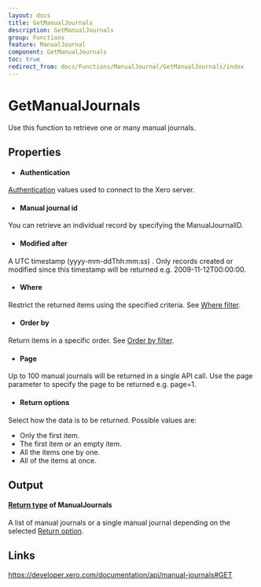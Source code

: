 ```yaml
---
layout: docs
title: GetManualJournals
description: GetManualJournals
group: Functions
feature: ManualJournal
component: GetManualJournals
toc: true
redirect_from: docs/Functions/ManualJournal/GetManualJournals/index
---
```

GetManualJournals
============

Use this function to retrieve one or many manual journals.

Properties
----------

- #### Authentication
[Authentication](../../../Common/Authentication/Index.md) values used to connect to the Xero server.
- #### Manual journal id
You can retrieve an individual record by specifying the ManualJournalID.
- #### Modified after
A UTC timestamp (yyyy-mm-ddThh:mm:ss) . Only records created or modified since this timestamp will be returned e.g. 2009-11-12T00:00:00.
- #### Where
Restrict the returned items using the specified criteria. See [Where filter](../../../Common/Filters/Where/Index.md).
- #### Order by
Return items in a specific order. See [Order by filter](../../../Common/Filters/OrderBy/Index.md).
- #### Page
Up to 100 manual journals will be returned in a single API call. Use the page parameter to specify the page to be returned e.g. page=1.
- #### Return options
Select how the data is to be returned. Possible values are:
  * Only the first item.
  * The first item or an empty item. 
  * All the items one by one.
  * All of the items at once.


Output
-----
#### [Return type](#return-options) of ManualJournals
A list of manual journals or a single manual journal depending on the selected [Return option](#return-options).

Links
-----

https://developer.xero.com/documentation/api/manual-journals#GET

